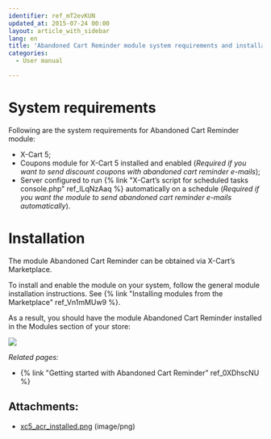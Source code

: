 ```yaml
---
identifier: ref_mT2evKUN
updated_at: 2015-07-24 00:00
layout: article_with_sidebar
lang: en
title: 'Abandoned Cart Reminder module system requirements and installation'
categories:
  - User manual

---
```



# System requirements

Following are the system requirements for Abandoned Cart Reminder module:

*   X-Cart 5;
*   Coupons module for X-Cart 5 installed and enabled (_Required if you want to send discount coupons with abandoned cart reminder e-mails_);
*   Server configured to run {% link "X-Cart’s script for scheduled tasks console.php" ref_lLqNzAaq %} automatically on a schedule (_Required if you want the module to send abandoned cart reminder e-mails automatically_).

# Installation

The module Abandoned Cart Reminder can be obtained via X-Cart’s Marketplace. 

To install and enable the module on your system, follow the general module installation instructions. See {% link "Installing modules from the Marketplace" ref_Vn1mMUw9 %}.

As a result, you should have the module Abandoned Cart Reminder installed in the Modules section of your store:

![]({{site.baseurl}}/attachments/7503940/8718920.png?effects=drop-shadow)

_Related pages:_

*   {% link "Getting started with Abandoned Cart Reminder" ref_0XDhscNU %}

## Attachments:

* [xc5_acr_installed.png]({{site.baseurl}}/attachments/7503940/8718920.png) (image/png)